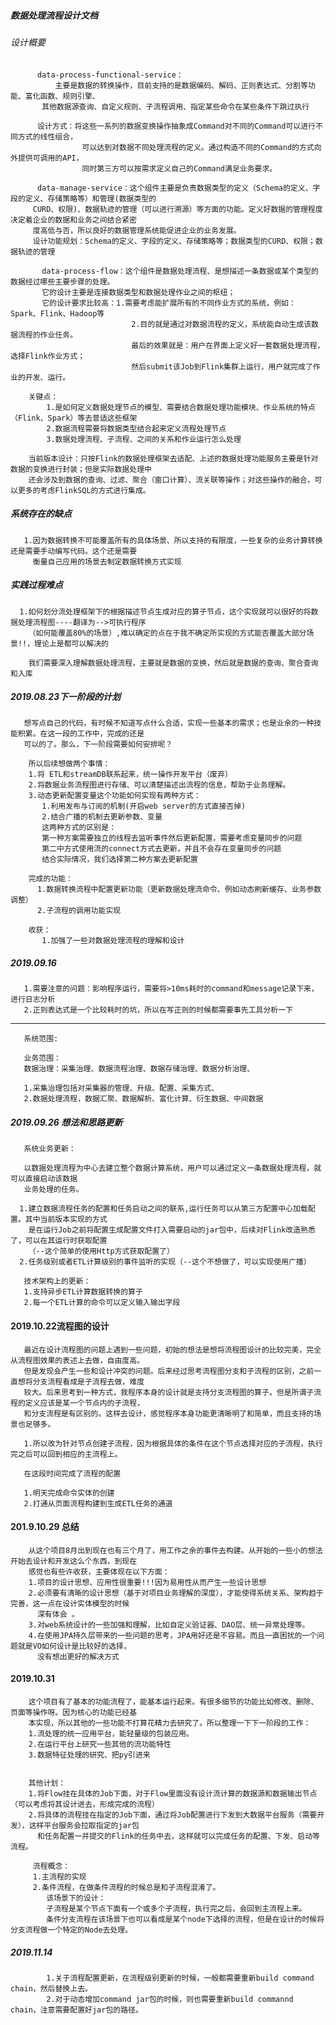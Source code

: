 ##### 数据处理流程设计文档
        
###### 设计概要
       
          data-process-functional-service：
              主要是数据的转换操作，目前支持的是数据编码、解码、正则表达式、分割等功能、富化函数、规则引擎、
           其他数据源查询、自定义规则、子流程调用、指定某些命令在某些条件下跳过执行          
          
          设计方式：将这些一系列的数据变换操作抽象成Command对不同的Command可以进行不同方式的线性组合，
                    可以达到对数据不同处理流程的定义。通过构造不同的Command的方式向外提供可调用的API，
                    同时第三方可以按需求定义自己的Command满足业务要求。
        
          data-manage-service：这个组件主要是负责数据类型的定义（Schema的定义、字段的定义、存储策略等）和管理(数据类型的
         CURD、权限)、数据轨迹的管理（可以进行溯源）等方面的功能。定义好数据的管理程度决定着企业的数据和业务之间结合紧密
         度高低与否，所以良好的数据管理系统能促进企业的业务发展。
         设计功能规划：Schema的定义、字段的定义、存储策略等；数据类型的CURD、权限；数据轨迹的管理
           
           data-process-flow：这个组件是数据处理流程、是想描述一条数据或某个类型的数据经过哪些主要步骤的处理。
           它的设计主要是连接数据类型和数据处理作业之间的枢纽；
           它的设计要求比较高：1.需要考虑能扩展所有的不同作业方式的系统，例如：Spark、Flink、Hadoop等
                               2.目的就是通过对数据流程的定义，系统能自动生成该数据流程的作业任务。
                               最后的效果就是：用户在界面上定义好一套数据处理流程，选择Flink作业方式；
                               然后submit该Job到Flink集群上运行，用户就完成了作业的开发、运行。        
         
        关键点：
            1.是如何定义数据处理节点的模型、需要结合数据处理功能模块、作业系统的特点（Flink、Spark）等去普适这些框架
            2.数据流程需要将数据类型结合起来定义流程处理节点
            3.数据处理流程、子流程、之间的关系和作业运行怎么处理
        
        当前版本设计：只按Flink的数据处理框架去适配、上述的数据处理功能服务主要是针对数据的变换进行封装；但是实际数据处理中
        还会涉及到数据的查询、过滤、聚合（窗口计算）、流关联等操作；对这些操作的融合，可以更多的考虑FlinkSQL的方式进行集成。
        
        
        
##### 系统存在的缺点
       1.因为数据转换不可能覆盖所有的具体场景、所以支持的有限度，一些复杂的业务计算转换还是需要手动编写代码。这个还是需要
         衡量自己应用的场景去制定数据转换方式实现 
         
         
##### 实践过程难点
      1.如何划分流处理框架下的根据描述节点生成对应的算子节点，这个实现就可以很好的将数据处理流程图----翻译为-->可执行程序
        （如何能覆盖80%的场景）,难以确定的点在于我不确定所实现的方式能否覆盖大部分场景!!，理论上是都可以解决的
        
        我们需要深入理解数据处理流程，主要就是数据的变换，然后就是数据的查询、聚合查询和入库
        

##### 2019.08.23下一阶段的计划

       想写点自己的代码，有时候不知道写点什么合适，实现一些基本的需求；也是业余的一种技能积累。在这一段的工作中，完成的还是
       可以的了。那么，下一阶段需要如何安排呢？
       
        所以后续想做两个事情：
        1.将 ETL和streamDB联系起来，统一操作开发平台（废弃）
        2.将数据业务流程图进行存储、可以清楚描述出流程的信息，帮助于业务理解。
        3.动态更新配置变量这个功能如何实现有两种方式：
           1.利用发布与订阅的机制(开启web server的方式直接否掉)
           2.结合广播的机制去更新参数、变量
           这两种方式的区别是：
           第一种方案需要独立的线程去监听事件然后更新配置，需要考虑变量同步的问题
           第二中方式使用流的connect方式去更新，并且不会存在变量同步的问题
           结合实际情况，我们选择第二种方案去更新配置
       
        完成的功能：
          1.数据转换流程中配置更新功能（更新数据处理流命令、例如动态刷新缓存、业务参数调整）
          2.子流程的调用功能实现
          
        收获：
           1.加强了一些对数据处理流程的理解和设计
              
       
        
 ##### 2019.09.16 
       
       1.需要注意的问题：影响程序运行，需要将>10ms耗时的command和message记录下来，进行日志分析
       2.正则表达式是一个比较耗时的坑，所以在写正则的时候都需要事先工具分析一下  
    
   
   ---------------------------------------------------------------------------------------------------------------    
       系统范围:
       
       业务范围：
       数据治理：采集治理、数据流程治理、数据存储治理、数据分析治理、
       
       1.采集治理包括对采集器的管理、升级、配置、采集方式、
       2.数据处理流程，数据汇聚、数据解析、富化计算、衍生数据、中间数据
       
       
  ##### 2019.09.26 想法和思路更新
       系统业务更新：    
          
       以数据处理流程为中心去建立整个数据计算系统，用户可以通过定义一条数据处理流程，就可以直接启动该数据
       业务处理的任务。
      
      1.建立数据流程任务的配置和任务启动之间的联系,运行任务可以从第三方配置中心加载配置。其中当前版本实现的方式
        是在运行Job之前将配置生成配置文件打入需要启动的jar包中，后续对Flink改造熟悉了，可以在其运行时获取配置
        （--这个简单的使用Http方式获取配置了）
      2.任务级别或者ETL计算级别的事件监听的实现（--这个不想做了，可以实现使用广播）
       
       技术架构上的更新：
       1.支持异步ETL计算数据转换的算子
       2.每一个ETL计算的命令可以定义输入输出字段
       
  #### 2019.10.22流程图的设计
       最近在设计流程图的问题上遇到一些问题，初始的想法是想将流程图设计的比较完美，完全从流程图效果的表述上去做，自由度高。
       但是发现会产生一些和设计冲突的问题。后来经过思考流程图分支和子流程的区别，之前一直想将分支流程看成是子流程去做，难度
       较大。后来思考到一种方式，我程序本身的设计就是支持分支流程图的算子。但是所谓子流程的定义应该是某一个节点内的子流程，
       和分支流程是有区别的。这样去设计，感觉程序本身功能更清晰明了和简单，而且支持的场景也足够多。 
       
       1.所以改为针对节点创建子流程，因为根据具体的条件在这个节点选择对应的子流程，执行完之后可以回到相应的主流程上。   
       
       在这段时间完成了流程的配置
       
       1.明天完成命令实体的创建
       2.打通从页面流程构建到生成ETL任务的通道
       
  #### 201.9.10.29 总结
        从这个项目8月出到现在也有三个月了，用工作之余的事件去构建。从开始的一些小的想法开始去设计和开发这么个东西，到现在
        感觉也有些许收获，主要体现在以下方面：
        1.项目的设计思想、应用性很重要!!!因为易用性从而产生一些设计思想
        2.必须要有清晰的设计思想（基于对项目业务理解的深度），才能使得系统关系、架构趋于完善，这一点在设计实体模型的时候
          深有体会 。
        3.对web系统设计的一些加强和理解，比如自定义验证器、DAO层、统一异常处理等。
        4.在使用JPA持久层带来的一些问题的思考，JPA用好还是不容易。而且一直困扰的一个问题就是VO如何设计是比较好的选择，
          没有想出更好的解决方式
  
  #### 2019.10.31  
       
        这个项目有了基本的功能流程了，能基本运行起来。有很多细节的功能比如修改、删除、页面等操作呀。因为核心的功能已经基
        本实现，所以其他的一些功能不打算花精力去研究了。所以整理一下下一阶段的工作：        
        1.流处理的统一应用平台，能轻量级的包装应用。
        2.在运行平台上研究一些其他的流功能特性
        3.数据特征处理的研究、把py引进来
       
        
        其他计划：         
        1.将Flow挂在具体的Job下面，对于Flow里面没有设计流计算的数据源和数据输出节点（可以考虑将其设计进去，形成完成的流程）
        2.将具体的流程挂在指定的Job下面，通过将Job配置进行下发到大数据平台服务（需要开发），这样平台服务会拉取指定的jar包
          和任务配置一并提交的Flink的任务中去，这样就可以完成任务的配置、下发、启动等流程。
          
         流程概念：
         1.主流程的实现         
         2.条件流程，在做条件流程的时候总是和子流程混淆了。
            该场景下的设计：
            子流程是某个节点下面有一个或多个子流程，执行完之后，会回到主流程上来。
            条件分支流程在该场景下也可以看成是某个node下选择的流程，但是在设计的时候将分支流程做一个特定的Node去处理。
            
   ##### 2019.11.14
             
            1.关于流程配置更新，在流程级别更新的时候，一般都需要重新build command chain，然后替换上去。
            2.对于动态增加command jar包的时候，则也需要重新build commannd chain，注意需要配置好jar包的路径。
                  
            
            
          
          
      
                      
        
        
        
            
          
           
           
          
          
        
        
        
        
                